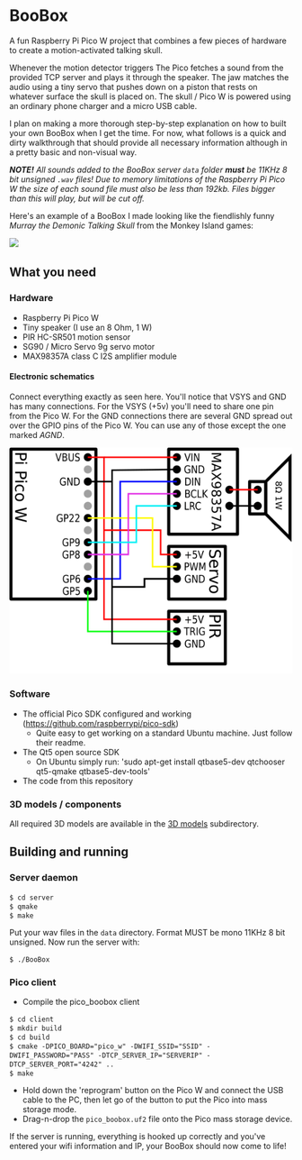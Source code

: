 # BooBox
A fun Raspberry Pi Pico W project that combines a few pieces of hardware to create a motion-activated talking skull.

Whenever the motion detector triggers The Pico fetches a sound from the provided TCP server and plays it through the speaker. The jaw matches the audio using a tiny servo that pushes down on a piston that rests on whatever surface the skull is placed on. The skull / Pico W is powered using an ordinary phone charger and a micro USB cable.

I plan on making a more thorough step-by-step explanation on how to built your own BooBox when I get the time. For now, what follows is a quick and dirty walkthrough that should provide all necessary information although in a pretty basic and non-visual way.

_**NOTE!** All sounds added to the BooBox server `data` folder **must** be 11KHz 8 bit unsigned `.wav` files! Due to memory limitations of the Raspberry Pi Pico W the size of each sound file must also be less than 192kb. Files bigger than this will play, but will be cut off._

Here's an example of a BooBox I made looking like the fiendlishly funny _Murray the Demonic Talking Skull_ from the Monkey Island games:

[![](https://img.youtube.com/vi/NpiYJFMU0TQ/0.jpg)](https://www.youtube.com/watch?v=NpiYJFMU0TQ)

## What you need

### Hardware
* Raspberry Pi Pico W
* Tiny speaker (I use an 8 Ohm, 1 W)
* PIR HC-SR501 motion sensor
* SG90 / Micro Servo 9g servo motor
* MAX98357A class C I2S amplifier module

#### Electronic schematics
Connect everything exactly as seen here. You'll notice that VSYS and GND has many connections. For the VSYS (+5v) you'll need to share one pin from the Pico W. For the GND connections there are several GND spread out over the GPIO pins of the Pico W. You can use any of those except the one marked _AGND_.

![Connection schematic](schematics/connections_schematic.png)

### Software
* The official Pico SDK configured and working (https://github.com/raspberrypi/pico-sdk)
  * Quite easy to get working on a standard Ubuntu machine. Just follow their readme.
* The Qt5 open source SDK
  * On Ubuntu simply run: 'sudo apt-get install qtbase5-dev qtchooser qt5-qmake qtbase5-dev-tools'
* The code from this repository

### 3D models / components
All required 3D models are available in the [3D models](3d_models) subdirectory.

## Building and running
### Server daemon
```
$ cd server
$ qmake
$ make
```
Put your wav files in the `data` directory. Format MUST be mono 11KHz 8 bit unsigned. Now run the server with:
```
$ ./BooBox
```
### Pico client
* Compile the pico_boobox client
```
$ cd client
$ mkdir build
$ cd build
$ cmake -DPICO_BOARD="pico_w" -DWIFI_SSID="SSID" -DWIFI_PASSWORD="PASS" -DTCP_SERVER_IP="SERVERIP" -DTCP_SERVER_PORT="4242" ..
$ make
```
* Hold down the 'reprogram' button on the Pico W and connect the USB cable to the PC, then let go of the button to put the Pico into mass storage mode.
* Drag-n-drop the `pico_boobox.uf2` file onto the Pico mass storage device.

If the server is running, everything is hooked up correctly and you've entered your wifi information and IP, your BooBox should now come to life!
